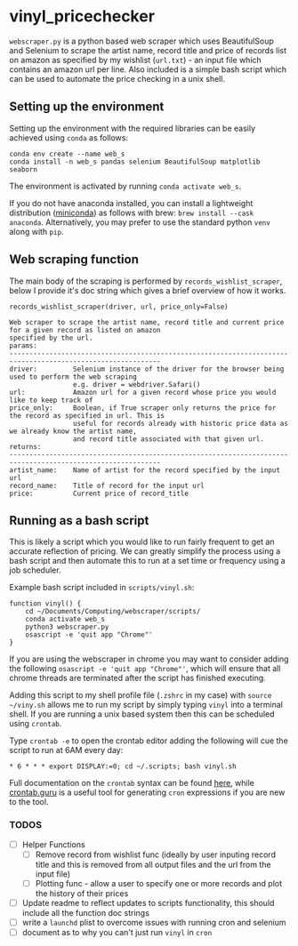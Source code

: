 # vinyl_pricechecker

```webscraper.py``` is a python based web scraper which uses BeautifulSoup and Selenium to scrape the artist name, record title and price of records list on amazon as specified by my wishlist (```url.txt```) - an input file which contains an amazon url per line. Also included is a simple bash script which can be used to automate the price checking in a unix shell.

## Setting up the environment
Setting up the environment with the required libraries can be easily achieved using ```conda``` as follows:
```
conda env create --name web_s
conda install -n web_s pandas selenium BeautifulSoup matplotlib seaborn
```

The environment is activated by running ```conda activate web_s```.

If you do not have anaconda installed, you can install a lightweight distribution ([miniconda](https://docs.conda.io/en/latest/miniconda.html)) as follows with brew:
```brew install --cask anaconda```.
Alternatively, you may prefer to use the standard python ```venv``` along with ```pip```.


## Web scraping function
The main body of the scraping is performed by ```records_wishlist_scraper```, below I provide it's doc string which gives a brief overview of how it works.
```
records_wishlist_scraper(driver, url, price_only=False)

Web scraper to scrape the artist name, record title and current price for a given record as listed on amazon
specified by the url.
params:
------------------------------------------------------------------------------------------------------------
driver:         Selenium instance of the driver for the browser being used to perform the web scraping
                e.g. driver = webdriver.Safari()
url:            Amazon url for a given record whose price you would like to keep track of
price_only:     Boolean, if True scraper only returns the price for the record as specified in url. This is
                useful for records already with historic price data as we already know the artist name,
                and record title associated with that given url.
returns:
------------------------------------------------------------------------------------------------------------
artist_name:    Name of artist for the record specified by the input url
record_name:    Title of record for the input url
price:          Current price of record_title

```

## Running as a bash script
This is likely a script which you would like to run fairly frequent to get an accurate reflection of pricing. We can greatly simplify the process using a bash script and then automate this to run at a set time or frequency using a job scheduler.

Example bash script included in ```scripts/vinyl.sh```:
```
function vinyl() {
    cd ~/Documents/Computing/webscraper/scripts/
    conda activate web_s
    python3 webscraper.py
    osascript -e 'quit app "Chrome"'
}
```
If you are using the webscraper in chrome you may want to consider adding the following ```osascript -e 'quit app "Chrome"'```, which will ensure that all chrome threads are terminated after the script has finished executing.

Adding this script to my shell profile file (```.zshrc``` in my case) with ```source ~/viny.sh``` allows me to run my script by simply typing ```vinyl``` into a terminal shell. If you are running a unix based system then this can be scheduled using ```crontab```.

Type ```crontab -e``` to open the crontab editor adding the following will cue the script to run at 6AM every day:
```
* 6 * * * export DISPLAY:=0; cd ~/.scripts; bash vinyl.sh
```
Full documentation on the ```crontab``` syntax can be found [here](https://man7.org/linux/man-pages/man5/crontab.5.html), while [crontab.guru](https://crontab.guru) is a useful tool for generating ```cron``` expressions if you are new to the tool. 

### TODOS
- [ ] Helper Functions
  - [ ] Remove record from wishlist func (ideally by user inputing record title and this is removed from all output files and the url from the input file)
  - [ ] Plotting func - allow a user to specify one or more records and plot the history of their prices
- [ ] Update readme to reflect updates to scripts functionality, this should include all the function doc strings
- [ ] write a ```launchd``` plist to overcome issues with running cron and selenium
- [ ] document as to why you can't just run ```vinyl``` in ```cron```
